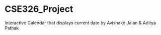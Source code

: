# CSE326_Project
Interactive Calendar that displays current date by Avishake Jalan &amp; Aditya Pathak
